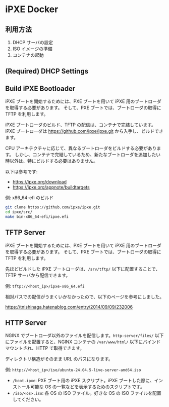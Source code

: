 # iPXE Docker

## 利用方法

1. DHCP サーバの設定
2. ISO イメージの準備
3. コンテナの起動

## (Required) DHCP Settings

## Build iPXE Bootloader

iPXE ブートを開始するためには、PXE ブートを用いて iPXE 用のブートローダを取得する必要があります。
そして、PXE ブートでは、ブートローダの取得に TFTP を利用します。

iPXE ブートローダのビルド、TFTP の配信は、コンテナで完結しています。
iPXE ブートローダは <https://github.com/ipxe/ipxe.git> から入手し、ビルドできます。

CPU アーキテクチャに応じて、異なるブートローダをビルドする必要があります。
しかし、コンテナで完結しているため、新たなブートローダを追加したい時以外は、特にビルドする必要はありません。

以下は参考です:

- <https://ipxe.org/download>
- <https://ipxe.org/appnote/buildtargets>

例: x86_64-efi のビルド

```bash
git clone https://github.com/ipxe/ipxe.git
cd ipxe/src/
make bin-x86_64-efi/ipxe.efi
```

## TFTP Server

iPXE ブートを開始するためには、PXE ブートを用いて iPXE 用のブートローダを取得する必要があります。
そして、PXE ブートでは、ブートローダの取得に TFTP を利用します。

先ほどビルドした iPXE ブートローダは、`/srv/tftp/` 以下に配置することで、TFTP サーバから配信できます。

例: `tftp://<host_ip>/ipxe-x86_64.efi`

相対パスでの配信がうまくいかなかったので、以下のページを参考にしました。

<https://tnishinaga.hatenablog.com/entry/2014/09/09/232006>

## HTTP Server

NGINX でブートローダ以外のファイルを配信します。`http-server/files/` 以下にファイルを配置すると、NGINX コンテナの `/var/www/html/` 以下にバインドマウントされ、HTTP で取得できます。

ディレクトリ構造がそのまま URL のパスになります。

例: `http://<host_ip>/iso/ubuntu-24.04.5-live-server-amd64.iso`

- `/boot.ipxe`: PXE ブート用の iPXE スクリプト。iPXE ブートした際に、インストール可能な OS の一覧などを表示するためのスクリプトです。
- `/iso/<os>.iso`: 各 OS の ISO ファイル。好きな OS の ISO ファイルを配置してください。
